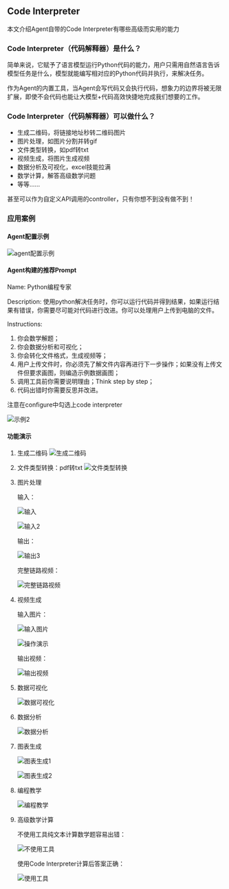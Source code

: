 ## Code Interpreter 
本文介绍Agent自带的Code Interpreter有哪些高级而实用的能力
### Code Interpreter（代码解释器）是什么？
简单来说，它赋予了语言模型运行Python代码的能力，用户只需用自然语言告诉模型任务是什么，模型就能编写相对应的Python代码并执行，来解决任务。

作为Agent的内置工具，当Agent会写代码又会执行代码，想象力的边界将被无限扩展，即使不会代码也能让大模型+代码高效快捷地完成我们想要的工作。

### Code Interpreter（代码解释器）可以做什么？
- 生成二维码，将链接地址秒转二维码图片
- 图片处理，如图片分割并转gif
- 文件类型转换，如pdf转txt
- 视频生成，将图片生成视频
- 数据分析及可视化，excel技能拉满
- 数学计算，解答高级数学问题
- 等等……

甚至可以作为自定义API调用的controller，只有你想不到没有做不到！

### 应用案例

#### Agent配置示例

![agent配置示例](https://ucc.alicdn.com/pic/developer-ecology/umvm3uqpbgldm_b7f0bdaa4dd340f594fe7ac327c64d6d.png)

#### Agent构建的推荐Prompt

Name: Python编程专家

Description: 使用python解决任务时，你可以运行代码并得到结果，如果运行结果有错误，你需要尽可能对代码进行改进。你可以处理用户上传到电脑的文件。

Instructions:

1. 你会数学解题；
2. 你会数据分析和可视化；
3. 你会转化文件格式，生成视频等；
4. 用户上传文件时，你必须先了解文件内容再进行下一步操作；如果没有上传文件但要求画图，则编造示例数据画图；
5. 调用工具前你需要说明理由；Think step by step；
6. 代码出错时你需要反思并改进。

注意在configure中勾选上code interpreter

![示例2](https://ucc.alicdn.com/pic/developer-ecology/umvm3uqpbgldm_af6736e308b54542a9fe689473f11e2f.png)

#### 功能演示
1. 生成二维码
   ![生成二维码](https://ucc.alicdn.com/pic/developer-ecology/umvm3uqpbgldm_a573b4a3b3bc4e0497ec26c087be014e.png)
2. 文件类型转换：pdf转txt
   ![文件类型转换](https://ucc.alicdn.com/pic/developer-ecology/umvm3uqpbgldm_f29abc51d1ef44d3a1c4693b9d95f469.png)
3. 图片处理
   
   输入：

   ![输入](https://ucc.alicdn.com/pic/developer-ecology/umvm3uqpbgldm_8de20b3a96884ce89d2756ee90e8933c.png)

   ![输入2](https://ucc.alicdn.com/pic/developer-ecology/umvm3uqpbgldm_753ead5841374c7daec285f039e5fe9c.png)

   输出：

   ![输出3](https://ucc.alicdn.com/pic/developer-ecology/umvm3uqpbgldm_4ce39afce521416c9e30eef876c87439.gif)

   完整链路视频：

   ![完整链路视频](https://ucc.alicdn.com/pic/developer-ecology/umvm3uqpbgldm_6f23077837954543adaca82bb267c8a2.gif)

4. 视频生成
   
   输入图片：

   ![输入图片](https://ucc.alicdn.com/pic/developer-ecology/umvm3uqpbgldm_51d58fc24f054104ad450227a023f5d3.png)

   ![操作演示](https://ucc.alicdn.com/pic/developer-ecology/umvm3uqpbgldm_3b1ed01c56ee4d8b8947f08e72a8d478.png)

   输出视频：

   ![输出视频](https://ucc.alicdn.com/pic/developer-ecology/umvm3uqpbgldm_961bf8436bac4f5cbfb2ef8cc739c22a.gif)

5. 数据可视化
   
   ![数据可视化](https://ucc.alicdn.com/pic/developer-ecology/umvm3uqpbgldm_486b54cc2ec64671be860257c321d0cf.png)

6. 数据分析
   
   ![数据分析](https://ucc.alicdn.com/pic/developer-ecology/umvm3uqpbgldm_d5200094fd324e95b6ffa86456e26861.png)

7. 图表生成
   
   ![图表生成1](https://ucc.alicdn.com/pic/developer-ecology/umvm3uqpbgldm_b2eba97461f34c7480ccfd174845b092.png)

   ![图表生成2](https://ucc.alicdn.com/pic/developer-ecology/umvm3uqpbgldm_cd010573a4a64d5f9f58af2fbe5fe926.png)

8. 编程教学
   
   ![编程教学](https://ucc.alicdn.com/pic/developer-ecology/umvm3uqpbgldm_d66fd3d300f0469985477feaf53270fb.png)

9. 高级数学计算
    
   不使用工具纯文本计算数学题容易出错：

   ![不使用工具](https://ucc.alicdn.com/pic/developer-ecology/umvm3uqpbgldm_140b7869062749da86d46d2ce482b478.png)

   使用Code Interpreter计算后答案正确：

   ![使用工具](https://ucc.alicdn.com/pic/developer-ecology/umvm3uqpbgldm_564d98fa23404c02b87e79a005b18917.png)